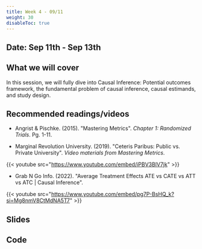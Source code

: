 ```yaml
---
title: Week 4 - 09/11
weight: 30
disableToc: true
---
```


## Date: Sep 11th - Sep 13th

## What we will cover

In this session, we will fully dive into Causal Inference: Potential outcomes framework, the fundamental problem of causal inference, causal estimands, and study design.

## Recommended readings/videos

- Angrist & Pischke. (2015). "Mastering Metrics". *Chapter 1: Randomized Trials*. Pg. 1-11. 

- Marginal Revolution University. (2019). "Ceteris Paribus: Public vs. Private University". *Video materials from Mastering Metrics*.

{{< youtube src="https://www.youtube.com/embed/iPBV3BlV7jk" >}}

- Grab N Go Info. (2022). "Average Treatment Effects ATE vs CATE vs ATT vs ATC | Causal Inference". 

{{< youtube src="https://www.youtube.com/embed/pg7P-BsHQ_k?si=Mg8nmV8CtMdNA5T7" >}}

<!-- - Angrist & Pischke. (2015). "Mastering Metrics". *Chapter 1: Randomized Trials*. Pg. 12-17. 

- Marginal Revolution University. (2020). "Randomized Trials: The Ideal Weapon". *Video materials from Mastering Metrics*.

{{< youtube src="https://www.youtube.com/embed/eGRd8jBdNYg?controls=0" >}} -->



## Slides

<!-- {{% button href="https://sta235.netlify.app/Classes/Week4/1_OLS_PotentialIssues/f2022_sta235h_5_reg_cont.html" icon="fas fa-external-link-alt" icon-position="right" %}}New window{{% /button %}} {{% button href="https://sta235.netlify.app/Classes/Week4/1_OLS_PotentialIssues/f2022_sta235h_5_reg_cont.pdf" icon="fas fa-file-pdf" icon-position="right" %}}Download{{% /button %}} 

{{< slides src="https://sta235.netlify.app/Classes/Week4/1_OLS_PotentialIssues/f2022_sta235h_5_reg_cont.html" >}}

<br>

{{% button href="https://sta235.netlify.app/Classes/Week4/2_PotentialOutcomes/f2021_sta235h_6_PotentialOutcomes.html" icon="fas fa-external-link-alt" icon-position="right" %}}New window{{% /button %}} {{% button href="https://sta235.netlify.app/Classes/Week4/2_PotentialOutcomes/f2021_sta235h_6_PotentialOutcomes.pdf" icon="fas fa-file-pdf" icon-position="right" %}}Download{{% /button %}} 

{{< slides src="https://sta235.netlify.app/Classes/Week4/2_PotentialOutcomes/f2021_sta235h_6_PotentialOutcomes.html" >}} -->

## Code

<!-- Here is the code for Binary Outcomes <a onclick="ga('send', 'event', 'External-Link','click','code4','0','Link');" href="https://sta235.netlify.app/Classes/Week4/1_OLS_PotentialIssues/code/f2022_sta235h_4_binary.R" target="_blank" class="btn btn-default">Download<i class="fas fa-code"></i></a> -->
